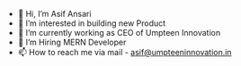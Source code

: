- 👋 Hi, I’m Asif Ansari 
- 👀 I’m interested in building new Product
- 🌱 I’m currently working as CEO of Umpteen Innovation
- 💞️ I’m Hiring MERN Developer
- 📫 How to reach me via mail - asif@umpteeninnovation.in

<!---
asifansari2406/asifansari2406 is a ✨ special ✨ repository because its `README.md` (this file) appears on your GitHub profile.
You can click the Preview link to take a look at your changes.
--->
